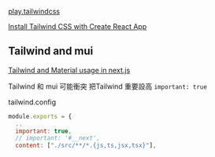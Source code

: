 

[play.tailwindcss](https://play.tailwindcss.com/M410phgTM3)

[Install Tailwind CSS with Create React App](https://tailwindcss.com/docs/guides/create-react-app)


## Tailwind and mui

[Tailwind and Material usage in next.js](https://webkul.com/blog/tailwind-css-material-ui-with-next-js/)

Tailwind 和 mui 可能衝突 把Tailwind 重要設高 `important: true`

tailwind.config
```js
module.exports = {
  ..
  important: true,
  // important: '#__next',
  content: ["./src/**/*.{js,ts,jsx,tsx}"],
```
